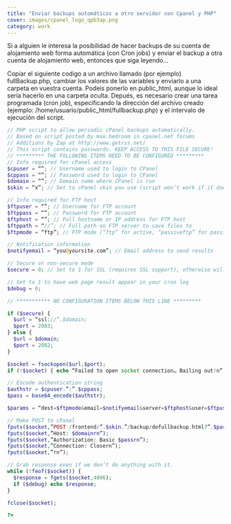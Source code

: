 ```yaml
---
title: "Enviar backups automáticos a otro servidor con Cpanel y PHP"
cover: images/cpanel_logo_qpb3ap.png
category: work
---
```


Si a alguien le interesa la posibilidad de hacer backups de su cuenta de alojamiento web forma automática (con Cron jobs) y enviar el backup a otra cuenta de alojamiento web, entonces que siga leyendo…

Copiar el siguiente codigo a un archivo llamado (por ejemplo) fullBackup.php, cambiar los valores de las variables y enviarlo a una carpeta en vuestra cuenta. Podeis ponerlo en public_html, aunque lo ideal sería hacerlo en una carpeta oculta. Depués, es necesario crear una tarea programada (cron job), especificando la dirección del archivo creado (ejemplo: /home/usuario/public_html/fullbackup.php) y el intervalo de ejecución del script.

```php
// PHP script to allow periodic cPanel backups automatically.
// Based on script posted by max.hedroom in cpanel.net forums
// Additions by Zap at http://www.getrss.net/
// This script contains passwords. KEEP ACCESS TO THIS FILE SECURE!
// ********* THE FOLLOWING ITEMS NEED TO BE CONFIGURED *********
// Info required for cPanel access
$cpuser = “”; // Username used to login to CPanel
$cppass = “”; // Password used to login to CPanel
$domain = “”; // Domain name where CPanel is run
$skin = “x”; // Set to cPanel skin you use (script won’t work if it doesn’t match)

// Info required for FTP host
$ftpuser = “”; // Username for FTP account
$ftppass = “”; // Password for FTP account
$ftphost = “”; // Full hostname or IP address for FTP host
$ftppath = “//”; // Full path on FTP server to save files to
$ftpmode = “ftp”; // FTP mode (“ftp” for active, “passiveftp” for passive)

// Notification information
$notifyemail = “you@yoursite.com”; // Email address to send results

// Secure or non-secure mode
$secure = 0; // Set to 1 for SSL (requires SSL support), otherwise will use standard HTTP

// Set to 1 to have web page result appear in your cron log
$debug = 0;

// *********** NO CONFIGURATION ITEMS BELOW THIS LINE *********

if ($secure) {
  $url = “ssl://”.$domain;
  $port = 2083;
} else {
  $url = $domain;
  $port = 2082;
}

$socket = fsockopen($url,$port);
if (!$socket) { echo “Failed to open socket connection… Bailing out!n”; exit; }

// Encode authentication string
$authstr = $cpuser.”:”.$cppass;
$pass = base64_encode($authstr);

$params = “dest=$ftpmode&email=$notifyemail&server=$ftphost&user=$ftpuser&pass=$ftppass&rdir=$ftppath&submit=Generate Backup”;

// Make POST to cPanel
fputs($socket,”POST /frontend/”.$skin.”/backup/dofullbackup.html?”.$params.” HTTP/1.0rn”);
fputs($socket,”Host: $domainrn”);
fputs($socket,”Authorization: Basic $passrn”);
fputs($socket,”Connection: Closern”);
fputs($socket,”rn”);

// Grab response even if we don’t do anything with it.
while (!feof($socket)) {
  $response = fgets($socket,4096);
  if ($debug) echo $response;
}

fclose($socket);

?>
```
